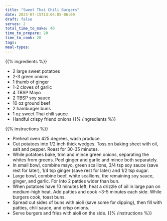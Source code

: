 ```yaml
---
title: "Sweet Thai Chili Burgers"
date: 2023-07-15T13:04:05-06:00
draft: false
serves: 2
total_time_to_make: 40
time_to_prepare: 20
time_to_cook: 20
tags:
meal-types:
---
```


{{% ingredients %}}
- 2 large sweet potatoes
- 2-3 green onions
- 1 thumb of ginger
- 1-2 cloves of garlic
- 4 TBSP Mayo
- 2 TBSP soy sauce
- 10 oz ground beef
- 2 hamburger buns
- 1 oz sweet Thai chili sauce
- Handful crispy friend onions
{{% /ingredients %}}

{{% instructions %}}
- Preheat oven 425 degrees, wash produce.
- Cut potatoes into 1/2 inch thick wedges. Toss on baking sheet with oil, salt and pepper. Roast for 30-35 minutes.
- While potatoes bake, trim and mince green onions, separating the whites from greens. Peel ginger and garlic and mince both separately.
- In small bowl, combine mayo, green scallions, 3/4 tsp soy sauce (save rest for later), 1/4 tsp ginger (save rest for later) and 1/2 tsp sugar.
- Large bowl, combine beef, white scallions, the remaining soy sauce, ginger, and garlic. For into 2 patties wider than bun.
- When potatoes have 10 minutes left, heat a drizzle of oil in large pan on medium-high heat. Add patties and cook ~3-5 minutes each side. While burgers cook, toast buns.
- Spread cut sides of buns with aioli (save some for dipping), then fill with patties, chili sauce, and crisp onions.
- Serve burgers and fries with aioli on the side.
{{% /instructions %}}
